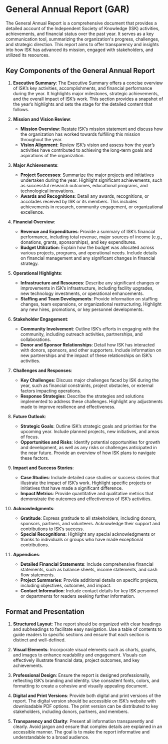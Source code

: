 # General Annual Report (GAR)
The General Annual Report is a comprehensive document that provides a detailed account of the Independent Society of Knowledge (ISK) activities, achievements, and financial status over the past year. It serves as a key communication tool, summarizing the organization's progress, challenges, and strategic direction. This report aims to offer transparency and insights into how ISK has advanced its mission, engaged with stakeholders, and utilized its resources.

## Key Components of the General Annual Report

1. **Executive Summary**:
   The Executive Summary offers a concise overview of ISK’s key activities, accomplishments, and financial performance during the year. It highlights major milestones, strategic achievements, and the overall impact of ISK’s work. This section provides a snapshot of the year’s highlights and sets the stage for the detailed content that follows.

2. **Mission and Vision Review**:
    - **Mission Overview**: Restate ISK’s mission statement and discuss how the organization has worked towards fulfilling this mission throughout the year.
    - **Vision Alignment**: Review ISK’s vision and assess how the year’s activities have contributed to achieving the long-term goals and aspirations of the organization.

3. **Major Achievements**:
    - **Project Successes**: Summarize the major projects and initiatives undertaken during the year. Highlight significant achievements, such as successful research outcomes, educational programs, and technological innovations.
    - **Awards and Recognitions**: Detail any awards, recognitions, or accolades received by ISK or its members. This includes achievements in research, community engagement, or organizational excellence.

4. **Financial Overview**:
    - **Revenue and Expenditures**: Provide a summary of ISK’s financial performance, including total revenue, major sources of income (e.g., donations, grants, sponsorships), and key expenditures.
    - **Budget Utilization**: Explain how the budget was allocated across various projects, programs, and operational needs. Include details on financial management and any significant changes in financial strategy.

5. **Operational Highlights**:
    - **Infrastructure and Resources**: Describe any significant changes or improvements in ISK’s infrastructure, including facility upgrades, new technology investments, or operational enhancements.
    - **Staffing and Team Developments**: Provide information on staffing changes, team expansions, or organizational restructuring. Highlight any new hires, promotions, or key personnel developments.

6. **Stakeholder Engagement**:
    - **Community Involvement**: Outline ISK’s efforts in engaging with the community, including outreach activities, partnerships, and collaborations.
    - **Donor and Sponsor Relationships**: Detail how ISK has interacted with donors, sponsors, and other supporters. Include information on new partnerships and the impact of these relationships on ISK’s activities.

7. **Challenges and Responses**:
    - **Key Challenges**: Discuss major challenges faced by ISK during the year, such as financial constraints, project obstacles, or external factors impacting operations.
    - **Response Strategies**: Describe the strategies and solutions implemented to address these challenges. Highlight any adjustments made to improve resilience and effectiveness.

8. **Future Outlook**:
    - **Strategic Goals**: Outline ISK’s strategic goals and priorities for the upcoming year. Include planned projects, new initiatives, and areas of focus.
    - **Opportunities and Risks**: Identify potential opportunities for growth and development, as well as any risks or challenges anticipated in the near future. Provide an overview of how ISK plans to navigate these factors.

9. **Impact and Success Stories**:
    - **Case Studies**: Include detailed case studies or success stories that illustrate the impact of ISK’s work. Highlight specific projects or initiatives that have made a significant difference.
    - **Impact Metrics**: Provide quantitative and qualitative metrics that demonstrate the outcomes and effectiveness of ISK’s activities.

10. **Acknowledgments**:
    - **Gratitude**: Express gratitude to all stakeholders, including donors, sponsors, partners, and volunteers. Acknowledge their support and contributions to ISK’s success.
    - **Special Recognitions**: Highlight any special acknowledgments or thanks to individuals or groups who have made exceptional contributions.

11. **Appendices**:
    - **Detailed Financial Statements**: Include comprehensive financial statements, such as balance sheets, income statements, and cash flow statements.
    - **Project Summaries**: Provide additional details on specific projects, including objectives, outcomes, and impact.
    - **Contact Information**: Include contact details for key ISK personnel or departments for readers seeking further information.

## Format and Presentation

1. **Structured Layout**:
   The report should be organized with clear headings and subheadings to facilitate easy navigation. Use a table of contents to guide readers to specific sections and ensure that each section is distinct and well-defined.

2. **Visual Elements**:
   Incorporate visual elements such as charts, graphs, and images to enhance readability and engagement. Visuals can effectively illustrate financial data, project outcomes, and key achievements.

3. **Professional Design**:
   Ensure the report is designed professionally, reflecting ISK’s branding and identity. Use consistent fonts, colors, and formatting to create a cohesive and visually appealing document.

4. **Digital and Print Versions**:
   Provide both digital and print versions of the report. The digital version should be accessible on ISK’s website with downloadable PDF options. The print version can be distributed to key stakeholders, including donors, partners, and members.

5. **Transparency and Clarity**:
   Present all information transparently and clearly. Avoid jargon and ensure that complex details are explained in an accessible manner. The goal is to make the report informative and understandable to a broad audience.

